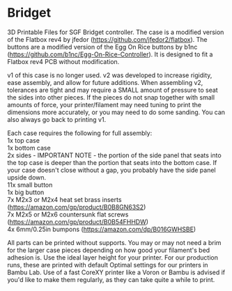 # Bridget
3D Printable Files for SGF Bridget controller. The case is a modified version of the Flatbox rev4 by jfedor (https://github.com/jfedor2/flatbox). The buttons are a modified version of the Egg On Rice buttons by b1nc (https://github.com/b1nc/Egg-On-Rice-Controller). It is designed to fit a Flatbox rev4 PCB without modification.  
  
v1 of this case is no longer used. v2 was developed to increase rigidity, ease assembly, and allow for future additions. When assembling v2, tolerances are tight and may require a SMALL amount of pressure to seat the sides into other pieces. If the pieces do not snap together with small amounts of force, your printer/filament may need tuning to print the dimensions more accurately, or you may need to do some sanding. You can also always go back to printing v1.  
  
Each case requires the following for full assembly:  
1x top case  
1x bottom case  
2x sides - IMPORTANT NOTE - the portion of the side panel that seats into the top case is deeper than the portion that seats into the bottom case. If your case doesn't close without a gap, you probably have the side panel upside down.  
11x small button  
1x big button  
7x M2x3 or M2x4 heat set brass inserts (https://amazon.com/gp/product/B0B8GN63S2)  
7x M2x5 or M2x6 countersunk flat screws (https://amazon.com/gp/product/B0B54FHHDW)  
4x 6mm/0.25in bumpons (https://amazon.com/dp/B016GWHSBE)  
  
All parts can be printed without supports. You may or may not need a brim for the larger case pieces depending on how good your filament's bed adhesion is. Use the ideal layer height for your printer. For our production runs, these are printed with default Optimal settings for our printers in Bambu Lab. Use of a fast CoreXY printer like a Voron or Bambu is advised if you'd like to make them regularly, as they can take quite a while to print.

